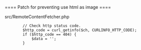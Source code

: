 ==== Patch for preventing use html as image ====

src/RemoteContentFetcher.php
```
		// Check http status code.
		$http_code = curl_getinfo($ch, CURLINFO_HTTP_CODE);
		if ($http_code == 404) {
			$data = '';
		}
```
